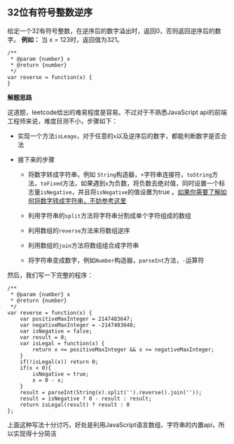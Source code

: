 ## 32位有符号整数逆序
给定一个32有符号整数，在逆序后的数字溢出时，返回0，否则返回逆序后的数字。
**例如：**
当 x = 123时，返回值为321。
```
/**
 * @param {number} x
 * @return {number}
 */
var reverse = function(x) {
}
```

**解题思路**

这道题，leetcode给出的难易程度是容易。不过对于不熟悉JavaScript api的前端工程师来说，难度目测不小，步骤如下：

- 实现一个方法`isLeage`，对于任意的`x`以及逆序后的数字，都能判断数字是否合法


- 接下来的步骤
	- 将数字转成字符串，例如	`String`构造器，`+`字符串连接符，`toString`方法，`toFixed`方法，如果遇到`x`为负数，将负数去绝对值，同时设置一个标志量`isNegative`，并且将`isNegative`的值设置为true
。[如果你需要了解如何将数字转成字符串，不妨参考这里](http://stackoverflow.com/questions/5765398/whats-the-best-way-to-convert-a-number-to-a-string-in-javascript)
	- 利用字符串的`split`方法将字符串分割成单个字符组成的数组

	
	- 利用数组的`reverse`方法来将数组逆序

	
	- 利用数组的`join`方法将数组组合成字符串

	
	- 将字符串变成数字，例如`Number`构造器，`parseInt`方法，`-`运算符

	
然后，我们写一下完整的程序：
```
/**
 * @param {number} x
 * @return {number}
 */
var reverse = function(x) {
    var positiveMaxInteger = 2147483647;
    var negativeMaxInteger = -2147483648;
    var isNegative = false;
    var result = 0;
    var isLegal = function(x) {
        return x <= positiveMaxInteger && x >= negativeMaxInteger;
    }
    if(!isLegal(x)) return 0;
    if(x < 0){
        isNegative = true;
        x = 0 - x;
    }
    result = parseInt(String(x).split('').reverse().join(''));
    result = isNegative ? 0 - result : result;
    return isLegal(result) ? result : 0
};
```
上面这种写法十分讨巧，好处是利用JavaScript语言数组、字符串的内置api，所以实现得十分简洁


